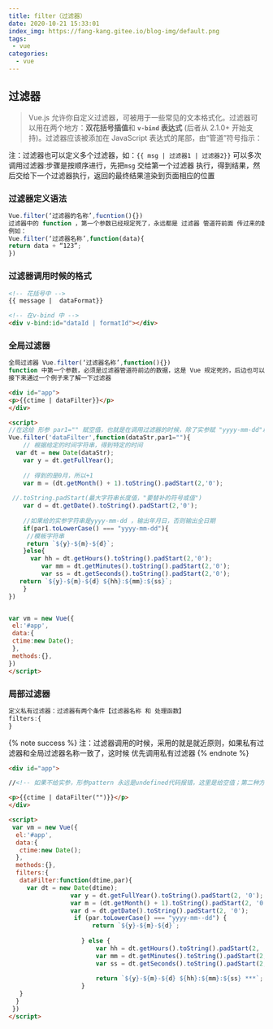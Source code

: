 ```yaml
---
title: filter（过滤器）
date: 2020-10-21 15:33:01
index_img: https://fang-kang.gitee.io/blog-img/default.png
tags:
 - vue
categories:
  - vue
---
```


## 过滤器

>Vue.js 允许你自定义过滤器，可被用于一些常见的文本格式化。过滤器可以用在两个地方：**双花括号插值**和 **`v-bind` 表达式** (后者从 2.1.0+ 开始支持)。过滤器应该被添加在 JavaScript 表达式的尾部，由“管道”符号指示：

注：过滤器也可以定义多个过滤器，如：`{{ msg | 过滤器1 | 过滤器2}}` 可以多次调用过滤器:步骤是按顺序进行，先把`msg` 交给第一个过滤器 执行，得到结果，然后交给下一个过滤器执行，返回的最终结果渲染到页面相应的位置

### 过滤器定义语法

```js
Vue.filter(‘过滤器的名称’,fucntion(){})
过滤器中的 function ，第一个参数已经规定死了，永远都是 过滤器 管道符前面 传过来的数据
例如：
Vue.filter(‘过滤器名称’,function(data){
return data + “123”;
})
```

### 过滤器调用时候的格式

```html
<!-- 花括号中 -->
{{ message |  dataFormat}}

<!-- 在v-bind 中 -->
<div v-bind:id="dataId | formatId"></div>
```

### 全局过滤器

```js
全局过滤器 Vue.filter(‘过滤器名称’,function(){})
function 中第一个参数，必须是过滤器管道符前边的数据，这是 Vue 规定死的，后边也可以跟多参数
接下来通过一个例子来了解一下过滤器
```

```html
<div id="app">
<p>{{ctime | dataFilter}}</p>
</div>

<script>
//在这给 形参 par1="" 赋空值，也就是在调用过滤器的时候，除了实参赋 "yyyy-mm-dd"以外，其他的都是详细日期输出
Vue.filter('dataFilter',function(dataStr,par1=""){
    // 根据给定的时间字符串，得到特定的时间
  var dt = new Date(dataStr);
    var y = dt.getFullYear();
    
    // 得到的是0月，所以+1
    var m = (dt.getMonth() + 1).toString().padStart(2,'0');
 
 //.toString.padStart(最大字符串长度值，"要替补的符号或值")
    var d = dt.getDate().toString().padStart(2,'0');
    
    //如果给的实参字符串是yyyy-mm-dd ，输出年月日，否则输出全日期
    if(par1.toLowerCase() === "yyyy-mm-dd"){
     //模板字符串
     return `${y}-${m}-${d}`;
    }else{
      var hh = dt.getHours().toString().padStart(2,'0');
         var mm = dt.getMinutes().toString().padStart(2,'0');
         var ss = dt.getSeconds().toString().padStart(2,'0');
   return `${y}-${m}-${d} ${hh}:${mm}:${ss}`;
    }
})


var vm = new Vue({
 el:'#app',
 data:{
 ctime:new Date();
 },
 methods:{},
})
</script>
```

### 局部过滤器

```js
定义私有过滤器：过滤器有两个条件【过滤器名称 和 处理函数】
filters:{
}
```

{% note success %}
注：过滤器调用的时候，采用的就是就近原则，如果私有过滤器和全局过滤器名称一致了，这时候 优先调用私有过滤器
{% endnote %}

```html
<div id="app">

//<!-- 如果不给实参，形参pattern 永远是undefined代码报错，这里是给空值；第二种方法是给形参:pattern='' -->

<p>{{ctime | dataFilter("")}}</p>
</div>

<script>
 var vm = new Vue({
  el:'#app',
  data:{
   ctime:new Date();
  },
  methods:{},
  filters:{
   dataFilter:function(dtime,par){
     var dt = new Date(dtime);
                 var y = dt.getFullYear().toString().padStart(2, '0');
                 var m = (dt.getMonth() + 1).toString().padStart(2, '0');
                 var d = dt.getDate().toString().padStart(2, '0');
                  if (par.toLowerCase() === "yyyy-mm--dd") {
                       return `${y}-${m}-${d}`;
                       
                    } else {
                        var hh = dt.getHours().toString().padStart(2, '0');
                        var mm = dt.getMinutes().toString().padStart(2, '0');
                        var ss = dt.getSeconds().toString().padStart(2, '0');
                        
                        return `${y}-${m}-${d} ${hh}:${mm}:${ss} ***`;
                    }
   }
  }
 })
</script>
```
